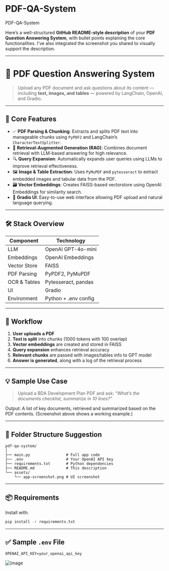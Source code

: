 # PDF-QA-System
PDF-QA-System


Here’s a well-structured **GitHub README-style description** of your **PDF Question Answering System**, with bullet points explaining the core functionalities. I've also integrated the screenshot you shared to visually support the description.

---

# 📄 PDF Question Answering System

> Upload any PDF document and ask questions about its content — including **text, images, and tables** — powered by LangChain, OpenAI, and Gradio.

---

## 🚀 Core Features

* ✅ **PDF Parsing & Chunking**: Extracts and splits PDF text into manageable chunks using `PyPDF2` and LangChain’s `CharacterTextSplitter`.
* 🧠 **Retrieval-Augmented Generation (RAG)**: Combines document retrieval with LLM-based answering for high relevance.
* 🔍 **Query Expansion**: Automatically expands user queries using LLMs to improve retrieval effectiveness.
* 🖼️ **Image & Table Extraction**: Uses `PyMuPDF` and `pytesseract` to extract embedded images and tabular data from the PDF.
* 🗃️ **Vector Embeddings**: Creates FAISS-based vectorstore using OpenAI Embeddings for similarity search.
* 🔧 **Gradio UI**: Easy-to-use web interface allowing PDF upload and natural language querying.

---

## 🛠️ Stack Overview

| Component    | Technology           |
| ------------ | -------------------- |
| LLM          | OpenAI GPT-4o-mini   |
| Embeddings   | OpenAI Embeddings    |
| Vector Store | FAISS                |
| PDF Parsing  | PyPDF2, PyMuPDF      |
| OCR & Tables | Pytesseract, pandas  |
| UI           | Gradio               |
| Environment  | Python + .env config |

---

## 🔁 Workflow

1. **User uploads a PDF**
2. **Text is split** into chunks (1000 tokens with 100 overlap)
3. **Vector embeddings** are created and stored in FAISS
4. **Query expansion** enhances retrieval accuracy
5. **Relevant chunks** are passed with images/tables info to GPT model
6. **Answer is generated**, along with a log of the retrieval process

---

## 💡 Sample Use Case

> Upload a BDA Development Plan PDF and ask:
> *"What’s the documents checklist, summarize in 10 lines?"*

Output: A list of key documents, retrieved and summarized based on the PDF contents.
(Screenshot above shows a working example.)

---

## 📂 Folder Structure Suggestion

```
pdf-qa-system/
│
├── main.py                # Full app code
├── .env                   # Your OpenAI API key
├── requirements.txt       # Python dependencies
├── README.md              # This description
└── assets/
    └── app-screenshot.png # UI screenshot
```

---

## 📦 Requirements

Install with:

```bash
pip install -r requirements.txt
```

---

## ✅ Sample `.env` File

```env
OPENAI_API_KEY=your_openai_api_key
```


![image](https://github.com/user-attachments/assets/59bfcaf6-2db5-425f-9221-2b1fc44883e6)

